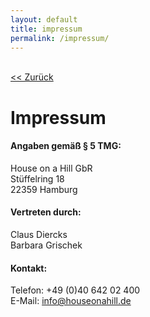 ```yaml
---
layout: default
title: impressum
permalink: /impressum/
---
```


<br><a href="{{ '/' | prepend: site.baseurl }}"><< Zurück</a>

# Impressum

#### Angaben gemäß § 5 TMG:

House on a Hill GbR  
Stüffelring 18  
22359 Hamburg

#### Vertreten durch:

Claus Diercks  
Barbara Grischek  

#### Kontakt:

Telefon: +49 (0)40 642 02 400  
E-Mail:	info@houseonahill.de
